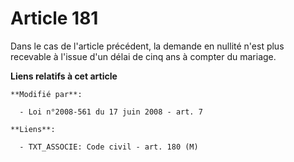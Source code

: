 # Article 181

Dans le cas de l'article précédent, la demande en nullité n'est plus recevable à l'issue d'un délai de cinq ans à compter du
mariage.

**Liens relatifs à cet article**

	**Modifié par**:

	  - Loi n°2008-561 du 17 juin 2008 - art. 7

	**Liens**:

	  - TXT_ASSOCIE: Code civil - art. 180 (M)
